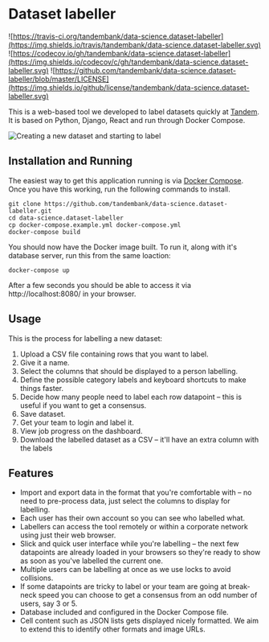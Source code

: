 # Dataset labeller

![https://travis-ci.org/tandembank/data-science.dataset-labeller](https://img.shields.io/travis/tandembank/data-science.dataset-labeller.svg) ![https://codecov.io/gh/tandembank/data-science.dataset-labeller](https://img.shields.io/codecov/c/gh/tandembank/data-science.dataset-labeller.svg) ![https://github.com/tandembank/data-science.dataset-labeller/blob/master/LICENSE](https://img.shields.io/github/license/tandembank/data-science.dataset-labeller.svg)

This is a web-based tool we developed to label datasets quickly at [Tandem](https://tandem.co.uk). It is based on Python, Django, React and run through Docker Compose.

![Creating a new dataset and starting to label](https://epixstudios.co.uk/uploads/filer_public/7f/62/7f62f0ad-9cf3-47ba-9ad6-79282f456c7f/dataset_labeller_demo.gif)


## Installation and Running

The easiest way to get this application running is via [Docker Compose](https://docs.docker.com/compose/install/). Once you have this working, run the following commands to install.

    git clone https://github.com/tandembank/data-science.dataset-labeller.git
    cd data-science.dataset-labeller
    cp docker-compose.example.yml docker-compose.yml
    docker-compose build

You should now have the Docker image built. To run it, along with it's database server, run this from the same loaction:

    docker-compose up

After a few seconds you should be able to access it via http://localhost:8080/ in your browser.


## Usage

This is the process for labelling a new dataset:
  1. Upload a CSV file containing rows that you want to label.
  2. Give it a name.
  3. Select the columns that should be displayed to a person labelling.
  2. Define the possible category labels and keyboard shortcuts to make things faster.
  3. Decide how many people need to label each row datapoint – this is useful if you want to get a consensus.
  4. Save dataset.
  5. Get your team to login and label it.
  6. View job progress on the dashboard.
  7. Download the labelled dataset as a CSV – it'll have an extra column with the labels


## Features

  * Import and export data in the format that you're comfortable with – no need to pre-process data, just select the columns to display for labelling.
  * Each user has their own account so you can see who labelled what.
  * Labellers can access the tool remotely or within a corporate network using just their web browser.
  * Slick and quick user interface while you're labelling – the next few datapoints are already loaded in your browsers so they're ready to show as soon as you've labelled the current one.
  * Multiple users can be labelling at once as we use locks to avoid collisions.
  * If some datapoints are tricky to label or your team are going at break-neck speed you can choose to get a consensus from an odd number of users, say 3 or 5.
  * Database included and configured in the Docker Compose file.
  * Cell content such as JSON lists gets displayed nicely formatted. We aim to extend this to identify other formats and image URLs.
